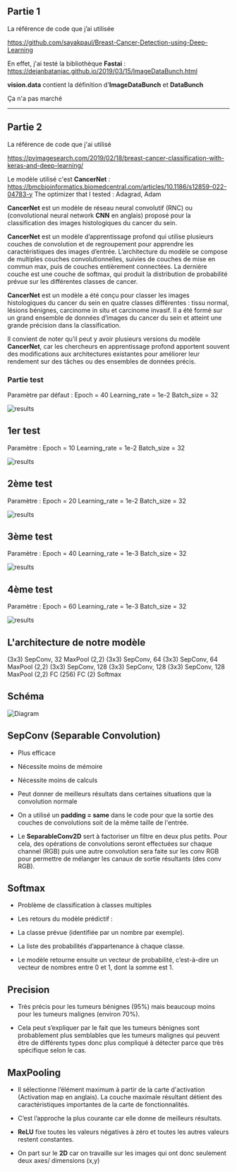 ## Partie 1

La référence de code que j’ai utilisée

https://github.com/sayakpaul/Breast-Cancer-Detection-using-Deep-Learning 

En effet, j'ai testé la bibliothèque **Fastai** : 
https://dejanbatanjac.github.io/2019/03/15/ImageDataBunch.html 

**vision.data** contient la définition d'**ImageDataBunch** et **DataBunch** 


Ça n'a pas marché
*************************************************************************************

## Partie 2

La référence de code que j'ai utilisé 

https://pyimagesearch.com/2019/02/18/breast-cancer-classification-with-keras-and-deep-learning/  

Le modèle utilisé c'est **CancerNet** : https://bmcbioinformatics.biomedcentral.com/articles/10.1186/s12859-022-04783-y 
The optimizer that I tested : Adagrad, Adam 


**CancerNet** est un modèle de réseau neural convolutif (RNC) ou (convolutional neural network **CNN** en anglais) proposé pour la classification des images histologiques du cancer du sein.

**CancerNet** est un modèle d’apprentissage profond qui utilise plusieurs couches de convolution et de regroupement pour apprendre les caractéristiques des images d’entrée. L’architecture du modèle se compose de multiples couches convolutionnelles, suivies de couches de mise en commun max, puis de couches entièrement connectées. La dernière couche est une couche de softmax, qui produit la distribution de probabilité prévue sur les différentes classes de cancer.

**CancerNet** est un modèle a été conçu pour classer les images histologiques du cancer du sein en quatre classes différentes : tissu normal, lésions bénignes, carcinome in situ et carcinome invasif. Il a été formé sur un grand ensemble de données d’images du cancer du sein et atteint une grande précision dans la classification.


Il convient de noter qu’il peut y avoir plusieurs versions du modèle **CancerNet**, car les chercheurs en apprentissage profond apportent souvent des modifications aux architectures existantes pour améliorer leur rendement sur des tâches ou des ensembles de données précis.

### Partie test
Paramètre par défaut :
Epoch = 40
Learning_rate = 1e-2
Batch_size = 32

![results](40_epoch.png)


## 1er test 
Paramètre : 
Epoch = 10 
Learning_rate = 1e-2
Batch_size = 32

![results](10_epoch.png)


## 2ème test 
Paramètre : 
Epoch = 20 
Learning_rate = 1e-2
Batch_size = 32

![results](20_epoch.png)

## 3ème test 
Paramètre : 
Epoch = 40 
Learning_rate = 1e-3
Batch_size = 32

![results](40_epoch_final.png)

## 4ème test 
Paramètre : 
Epoch = 60 
Learning_rate = 1e-3
Batch_size = 32

![results](60_epoch.png)


## L'architecture de notre modèle 

(3x3) SepConv, 32
MaxPool (2,2)
(3x3) SepConv, 64
(3x3) SepConv, 64
MaxPool (2,2)
(3x3) SepConv, 128
(3x3) SepConv, 128
(3x3) SepConv, 128
MaxPool (2,2)
FC (256)
FC (2)
Softmax

## Schéma 

![Diagram](Diagramme.png)

## SepConv  (Separable Convolution) 


* Plus efficace

* Nécessite moins de mémoire

* Nécessite moins de calculs

* Peut donner de meilleurs résultats dans certaines situations que la convolution normale

* On a utilisé un **padding = same** dans le code pour que la sortie des couches de convolutions soit de la même taille de l'entrée.

* Le **SeparableConv2D** sert à factoriser un filtre en deux plus petits.
Pour cela, des opérations de convolutions seront effectuées sur chaque channel (RGB) puis une autre convolution sera faite sur les conv RGB 
pour permettre de mélanger les canaux de sortie résultants (des conv RGB).


## Softmax  

* Problème de classification à classes multiples

* Les retours du modèle prédictif :

* La classe prévue (identifiée par un nombre par exemple).

* La liste des probabilités d’appartenance à chaque classe. 

* Le modèle retourne ensuite un vecteur de probabilité, c’est-à-dire un vecteur de nombres entre 0 et 1, dont la somme est 1.


## Precision

* Très précis pour les tumeurs bénignes (95%) mais beaucoup moins pour les tumeurs malignes (environ 70%).

* Cela peut s’expliquer par le fait que les tumeurs bénignes sont probablement plus semblables que les tumeurs malignes qui peuvent être de différents types donc plus compliqué à détecter parce que très spécifique selon le cas.

## MaxPooling  

* Il sélectionne l’élément maximum à partir de la carte d'activation (Activation map en anglais). 
La couche maximale résultant détient des caractéristiques importantes de la carte de fonctionnalités.

* C’est l’approche la plus courante car elle donne de meilleurs résultats.

* **ReLU** fixe toutes les valeurs négatives à zéro et toutes les autres valeurs restent constantes.

* On part sur le **2D** car on travaille sur les images qui ont donc seulement deux axes/ dimensions (x,y)  



